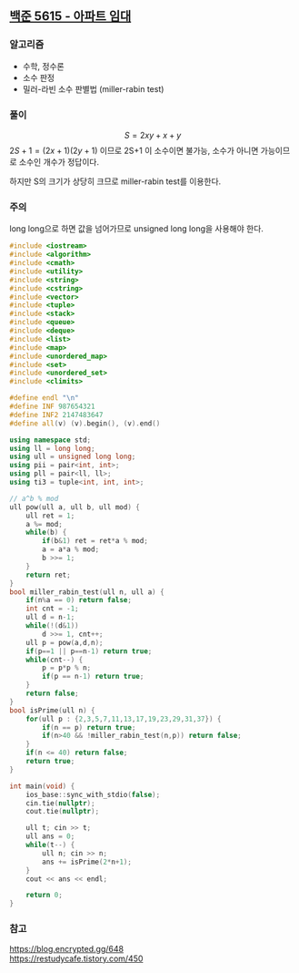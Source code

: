 ## [백준 5615 - 아파트 임대](https://www.acmicpc.net/problem/5615)

### 알고리즘
- 수학, 정수론
- 소수 판정
- 밀러-라빈 소수 판별법 (miller-rabin test)

### 풀이
$$S = 2xy + x + y$$
$2S+1 = (2x+1)(2y+1)$ 이므로 2S+1 이 소수이면 불가능, 소수가 아니면 가능이므로 소수인 개수가 정답이다.

하지만 S의 크기가 상당히 크므로 miller-rabin test를 이용한다.

### 주의
long long으로 하면 값을 넘어가므로 unsigned long long을 사용해야 한다.

```c++
#include <iostream>
#include <algorithm>
#include <cmath>
#include <utility>
#include <string>
#include <cstring>
#include <vector>
#include <tuple>
#include <stack>
#include <queue>
#include <deque>
#include <list>
#include <map>
#include <unordered_map>
#include <set>
#include <unordered_set>
#include <climits>

#define endl "\n"
#define INF 987654321
#define INF2 2147483647
#define all(v) (v).begin(), (v).end()

using namespace std;
using ll = long long;
using ull = unsigned long long;
using pii = pair<int, int>;
using pll = pair<ll, ll>;
using ti3 = tuple<int, int, int>;

// a^b % mod
ull pow(ull a, ull b, ull mod) {
    ull ret = 1;
    a %= mod;
    while(b) {
        if(b&1) ret = ret*a % mod;
        a = a*a % mod;
        b >>= 1;
    }
    return ret;
}
bool miller_rabin_test(ull n, ull a) {
    if(n%a == 0) return false;
    int cnt = -1;
    ull d = n-1;
    while(!(d&1))
        d >>= 1, cnt++;
    ull p = pow(a,d,n);
    if(p==1 || p==n-1) return true;
    while(cnt--) {
        p = p*p % n;
        if(p == n-1) return true;
    }
    return false;
}
bool isPrime(ull n) {
    for(ull p : {2,3,5,7,11,13,17,19,23,29,31,37}) {
        if(n == p) return true;
        if(n>40 && !miller_rabin_test(n,p)) return false;
    }
    if(n <= 40) return false;
    return true;
}

int main(void) {
    ios_base::sync_with_stdio(false);
    cin.tie(nullptr);
    cout.tie(nullptr);

    ull t; cin >> t;
    ull ans = 0;
    while(t--) {
        ull n; cin >> n;
        ans += isPrime(2*n+1);
    }
    cout << ans << endl;

    return 0;
}
```

### 참고
https://blog.encrypted.gg/648  
https://restudycafe.tistory.com/450